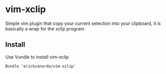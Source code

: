 # vim-xclip
Simple vim plugin that copy your current selection into your clipboard, it is basically a wrap for the xclip program

## Install

Use Vundle to install vim-xclip

```
Bundle 'erickzanardo/vim-xclip'
```
